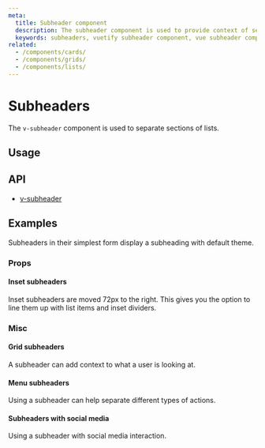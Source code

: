 ```yaml
---
meta:
  title: Subheader component
  description: The subheader component is used to provide context of sections of content or filtering and sorting criteria.
  keywords: subheaders, vuetify subheader component, vue subheader component
related:
  - /components/cards/
  - /components/grids/
  - /components/lists/
---
```


# Subheaders

The `v-subheader` component is used to separate sections of lists.

<entry-ad />

## Usage

<usage name="v-subheader" />

## API

- [v-subheader](../../api/v-subheader)

## Examples

Subheaders in their simplest form display a subheading with default theme.

### Props

#### Inset subheaders

Inset subheaders are moved 72px to the right. This gives you the option to line them up with list items and inset dividers.

<example file="v-subheader/prop-inset" />

### Misc

#### Grid subheaders

A subheader can add context to what a user is looking at.

<example file="v-subheader/misc-grid" />

#### Menu subheaders

Using a subheader can help separate different types of actions.

<example file="v-subheader/misc-menu" />

#### Subheaders with social media

Using a subheader with social media interaction.

<example file="v-subheader/misc-social" />

<backmatter />
